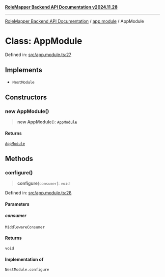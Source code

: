 [**RoleMapper Backend API Documentation v2024.11.28**](../../README.md)

***

[RoleMapper Backend API Documentation](../../modules.md) / [app.module](../README.md) / AppModule

# Class: AppModule

Defined in: [src/app.module.ts:27](https://github.com/FlowCraft-AG/RoleMapper/blob/5b9ee56819f4990f54c16dcad37384ac73c1551c/backend/src/app.module.ts#L27)

## Implements

- `NestModule`

## Constructors

### new AppModule()

> **new AppModule**(): [`AppModule`](AppModule.md)

#### Returns

[`AppModule`](AppModule.md)

## Methods

### configure()

> **configure**(`consumer`): `void`

Defined in: [src/app.module.ts:28](https://github.com/FlowCraft-AG/RoleMapper/blob/5b9ee56819f4990f54c16dcad37384ac73c1551c/backend/src/app.module.ts#L28)

#### Parameters

##### consumer

`MiddlewareConsumer`

#### Returns

`void`

#### Implementation of

`NestModule.configure`
